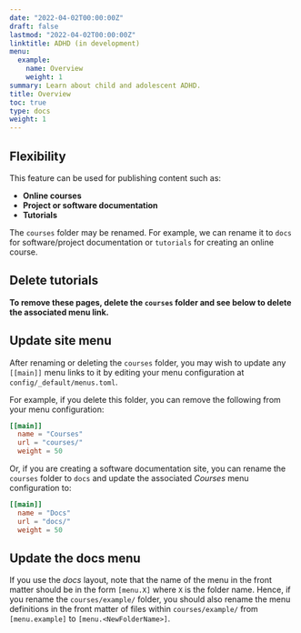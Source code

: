 ```yaml
---
date: "2022-04-02T00:00:00Z"
draft: false
lastmod: "2022-04-02T00:00:00Z"
linktitle: ADHD (in development)
menu:
  example:
    name: Overview
    weight: 1
summary: Learn about child and adolescent ADHD.
title: Overview
toc: true
type: docs
weight: 1
---
```


## Flexibility

This feature can be used for publishing content such as:

-   **Online courses**
-   **Project or software documentation**
-   **Tutorials**

The `courses` folder may be renamed.
For example, we can rename it to `docs` for software/project documentation or `tutorials` for creating an online course.

## Delete tutorials

**To remove these pages, delete the `courses` folder and see below to delete the associated menu link.**

## Update site menu

After renaming or deleting the `courses` folder, you may wish to update any `[[main]]` menu links to it by editing your menu configuration at `config/_default/menus.toml`.

For example, if you delete this folder, you can remove the following from your menu configuration:

``` toml
[[main]]
  name = "Courses"
  url = "courses/"
  weight = 50
```

Or, if you are creating a software documentation site, you can rename the `courses` folder to `docs` and update the associated *Courses* menu configuration to:

``` toml
[[main]]
  name = "Docs"
  url = "docs/"
  weight = 50
```

## Update the docs menu

If you use the *docs* layout, note that the name of the menu in the front matter should be in the form `[menu.X]` where `X` is the folder name.
Hence, if you rename the `courses/example/` folder, you should also rename the menu definitions in the front matter of files within `courses/example/` from `[menu.example]` to `[menu.<NewFolderName>]`.

